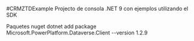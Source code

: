 #CRMZTDExample
Projecto de consola .NET 9 con ejemplos utilizando el SDK

Paquetes nuget 
dotnet add package Microsoft.PowerPlatform.Dataverse.Client --version 1.2.9
